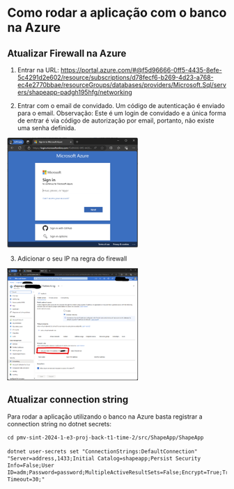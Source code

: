 # Como rodar a aplicação com o banco na Azure

## Atualizar Firewall na Azure

1. Entrar na URL: https://portal.azure.com/#@f5d96666-0ff5-4435-8efe-5c4291d2e602/resource/subscriptions/d78fecf6-b269-4d23-a768-ec4e2770bbae/resourceGroups/databases/providers/Microsoft.Sql/servers/shapeapp-padgh195hfg/networking

2. Entrar com o email de convidado. Um código de autenticação é enviado para o email. Observação: Este é um login de convidado e a única forma de entrar é via código de autorização por email, portanto, não existe uma senha definida.

<img src="../../docs/img/azuredb-connect-01.png" width="300px">
   
3. Adicionar o seu IP na regra do firewall
   
<img src="../../docs/img/azuredb-connect-02.png" width="300px">


## Atualizar connection string

Para rodar a aplicação utilizando o banco na Azure basta registrar a connection string no dotnet secrets:

```
cd pmv-sint-2024-1-e3-proj-back-t1-time-2/src/ShapeApp/ShapeApp

dotnet user-secrets set "ConnectionStrings:DefaultConnection" "Server=address,1433;Initial Catalog=shapeapp;Persist Security Info=False;User ID=adm;Password=password;MultipleActiveResultSets=False;Encrypt=True;TrustServerCertificate=False;Connection Timeout=30;"
```
